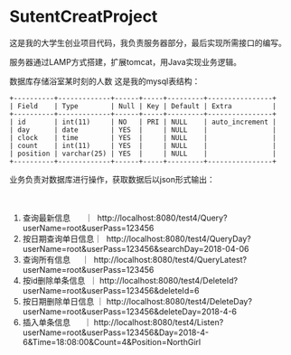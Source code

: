 # SutentCreatProject
这是我的大学生创业项目代码，我负责服务器部分，最后实现所需接口的编写。

服务器通过LAMP方式搭建，扩展tomcat，用Java实现业务逻辑。

数据库存储浴室某时刻的人数
这是我的mysql表结构：
```
+----------+-------------+------+-----+---------+----------------+
| Field    | Type        | Null | Key | Default | Extra          |
+----------+-------------+------+-----+---------+----------------+
| id       | int(11)     | NO   | PRI | NULL    | auto_increment |
| day      | date        | YES  |     | NULL    |                |
| clock    | time        | YES  |     | NULL    |                |
| count    | int(11)     | YES  |     | NULL    |                |
| position | varchar(25) | YES  |     | NULL    |                |
+----------+-------------+------+-----+---------+----------------+
```

业务负责对数据库进行操作，获取数据后以json形式输出：

　
1. 查询最新信息　   ｜  http://localhost:8080/test4/Query?userName=root&userPass=123456
2. 按日期查询单日信息｜  http://localhost:8080/test4/QueryDay?userName=root&userPass=123456&searchDay=2018-04-06
3. 查询所有信息     ｜  http://localhost:8080/test4/QueryLatest?userName=root&userPass=123456
4. 按id删除单条信息  ｜ http://localhost:8080/test4/DeleteId?userName=root&userPass=123456&deleteId=6
5. 按日期删除单日信息 ｜ http://localhost:8080/test4/DeleteDay?userName=root&userPass=123456&deleteDay=2018-4-6
6. 插入单条信息      ｜ http://localhost:8080/test4/Listen?userName=root&userPass=123456&Day=2018-4-6&Time=18:08:00&Count=4&Position=NorthGirl
